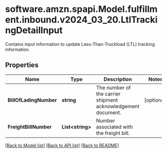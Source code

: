 # software.amzn.spapi.Model.fulfillment.inbound.v2024_03_20.LtlTrackingDetailInput
Contains input information to update Less-Than-Truckload (LTL) tracking information.

## Properties

Name | Type | Description | Notes
------------ | ------------- | ------------- | -------------
**BillOfLadingNumber** | **string** | The number of the carrier shipment acknowledgement document. | [optional] 
**FreightBillNumber** | **List&lt;string&gt;** | Number associated with the freight bill. | 

[[Back to Model list]](../README.md#documentation-for-models) [[Back to API list]](../README.md#documentation-for-api-endpoints) [[Back to README]](../README.md)

